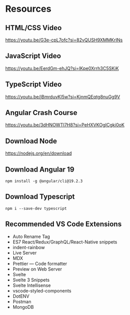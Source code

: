# Resources

## HTML/CSS Video

https://youtu.be/G3e-cpL7ofc?si=82vQUSH9XMMKrINs

## JavaScript Video

https://youtu.be/EerdGm-ehJQ?si=lKpe0Xrrh3C5SKiK

## TypeScript Video

https://youtu.be/jBmrduvKl5w?si=KjnmQEqtg8nuGg9V

## Angular Crash Course

https://youtu.be/3dHNOWTI7H8?si=PeHXVKOgICgki0oK

## Download Node

https://nodejs.org/en/download

## Download Angular 19

`npm install -g @angular/cli@19.2.3`

## Download Typescript

`npm i --save-dev typescript`

## Recommended VS Code Extensions

- Auto Rename Tag
- ES7 React/Redux/GraphQL/React-Native snippets
- indent-rainbow
- Live Server
- MDX
- Prettier — Code formatter
- Preview on Web Server
- Svelte
- Svelte 3 Snippets
- Svelte Intellisense
- vscode-styled-components
- DotENV
- Postman
- MongoDB
